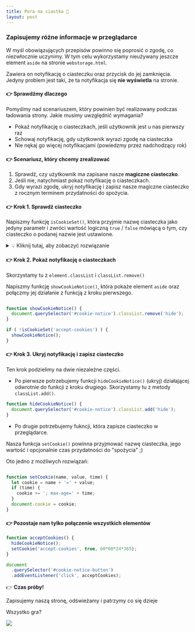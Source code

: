 ```yaml
---
title: Pora na ciastka 🍪
layout: post
---
```


### Zapisujemy różne informacje w przeglądarce

W myśl obowiązujących przepisów powinno się poprosić o zgodę, co niezwłocznie uczynimy. W tym celu wykorzystamy nieużywany jeszcze element `aside` na stronie `webstorage.html`. 

Zawiera on notyfikację o ciasteczku oraz przycisk do jej zamknięcia. Jedyny problem jest taki, że ta notyfikacja się **nie wyświetla** na stronie.

#### 👉  Sprawdźmy dlaczego

Pomyślmy nad scenariuszem, który powinien być realizowany podczas ładowania strony. Jakie musimy uwzględnić wymagania?

- Pokaż notyfikację o ciasteczkach, jeśli użytkownik jest u nas pierwszy raz
- Schowaj notyfikację, gdy użytkownik wyrazi zgodę na ciasteczka
- Nie nękaj go więcej notyfikacjami (powiedzmy przez nadchodzący rok)

#### 👉  Scenariusz, który chcemy zrealizować

1. Sprawdź, czy użytkownik ma zapisane nasze **magiczne ciasteczko**.
2. Jeśli nie, natychmiast pokaż notyfikację o ciasteczkach.
3. Gdy wyrazi zgodę, ukryj notyfikację i zapisz nasze magiczne ciasteczko z rocznym terminem przydatności do spożycia.

#### 👉 Krok 1. Sprawdź ciasteczko

Napiszmy funkcję `isCookieSet()`, która przyjmie nazwę ciasteczka jako jedyny parametr i zwróci wartość logiczną `true` / `false` mówiącą o tym, czy ciasteczko o podanej nazwie jest ustawione.

<details>
  <summary>💡 Kliknij tutaj, aby zobaczyć rozwiązanie</summary>

  **Rozwiązanie: **

  ```js
  function isCookieSet(name) {
    const cookies = document.cookie.split('; ');
    for (let i = 0; i < cookies.length; i += 1) {
      if (cookies[i].startsWith(name + '=')) {
        return true;
      }
    }
    return false;
  }
  ```
</details>

#### 👉 Krok 2. Pokaż notyfikację o ciasteczkach

Skorzystamy tu z `element.classList` i `classList.remove()`

Napiszmy funkcję `showCookieNotice()`, która pokaże element `aside`
oraz połączmy jej działanie z funkcją z kroku pierwszego.

```javascript

function showCookieNotice() {
  document.querySelector('#cookie-notice').classList.remove('hide');
}

if ( !isCookieSet('accept-cookies') ) {
  showCookieNotice();
}
```

#### 👉 Krok 3. Ukryj notyfikację i zapisz ciasteczko

Ten krok podzielimy na dwie niezależne części.

* Po pierwsze potrzebujemy funkcji `hideCookieNotice()` (ukryj) działającej odwrotnie do funkcji z kroku drugiego. Skorzystamy tu z metody `classList.add()`.

```javascript
function hideCookieNotice() {
  document.querySelector('#cookie-notice').classList.add('hide');
}
```

* Po drugie potrzebujemy fukncji, która zapisze ciasteczko w przeglądarce.

Nasza funkcja `setCookie()` powinna przyjmować nazwę ciasteczka, jego wartość i opcjonalnie czas przydatności do "spożycia" ;)

Oto jedno z możliwych rozwiązań:

```javascript

function setCookie(name, value, time) {
  let cookie = name + '=' + value;
  if (time) {
    cookie += '; max-age=' + time;
  }
  document.cookie = cookie;
}
```

#### 👉 Pozostaje nam tylko połączenie wszystkich elementów

```javascript
function acceptCookies() {
  hideCookieNotice();
  setCookie('accept-cookies', true, 60*60*24*365);
}

document
  .querySelector('#cookie-notice-button')
  .addEventListener('click', acceptCookies);
```


👉 **Czas próby!**

Zapisujemy naszą stronę, odświeżamy i patrzymy co się dzieje

Wszystko gra?

![](/cookies/assets/we-dit-it.gif)